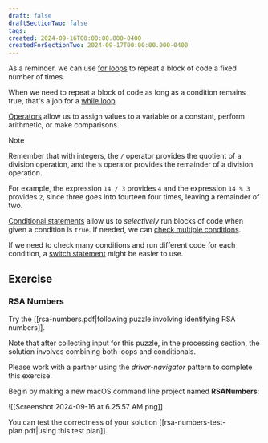 ```yaml
---
draft: false
draftSectionTwo: false
tags: 
created: 2024-09-16T00:00:00.000-0400
createdForSectionTwo: 2024-09-17T00:00:00.000-0400
---
```

As a reminder, we can use [for loops](https://www.hackingwithswift.com/quick-start/beginners/how-to-use-a-for-loop-to-repeat-work) to repeat a block of code a fixed number of times.

When we need to repeat a block of code as long as a condition remains true, that's a job for a [while loop](https://www.hackingwithswift.com/quick-start/beginners/how-to-use-a-while-loop-to-repeat-work).

[Operators](https://www.hackingwithswift.com/read/0/4/operators) allow us to assign values to a variable or a constant, perform arithmetic, or make comparisons.

> [!NOTE]
> 
> Remember that with integers, the `/` operator provides the quotient of a division operation, and the `%` operator provides the remainder of a division operation.
> 
> For example, the expression `14 / 3` provides `4` and the expression `14 % 3` provides `2`, since three goes into fourteen four times, leaving a remainder of two.

[Conditional statements](https://www.hackingwithswift.com/read/0/8/conditional-statements) allow us to *selectively* run blocks of code when given a condition is `true`. If needed, we can [check multiple conditions](https://www.hackingwithswift.com/quick-start/beginners/how-to-check-multiple-conditions).

If we need to check many conditions and run different code for each condition, a [switch statement](https://www.hackingwithswift.com/quick-start/beginners/how-to-use-switch-statements-to-check-multiple-conditions) might be easier to use.

## Exercise

### RSA Numbers

Try the [[rsa-numbers.pdf|following puzzle involving identifying RSA numbers]]. 

Note that after collecting input for this puzzle, in the processing section, the solution involves combining both loops and conditionals.

Please work with a partner using the *driver-navigator* pattern to complete this exercise.

Begin by making a new macOS command line project named **RSANumbers**:

![[Screenshot 2024-09-16 at 6.25.57 AM.png]]

You can test the correctness of your solution [[rsa-numbers-test-plan.pdf|using this test plan]].